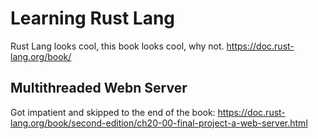 # Learning Rust Lang
Rust Lang looks cool, this book looks cool, why not.
https://doc.rust-lang.org/book/

## Multithreaded Webn Server
Got impatient and skipped to the end of the book: https://doc.rust-lang.org/book/second-edition/ch20-00-final-project-a-web-server.html
